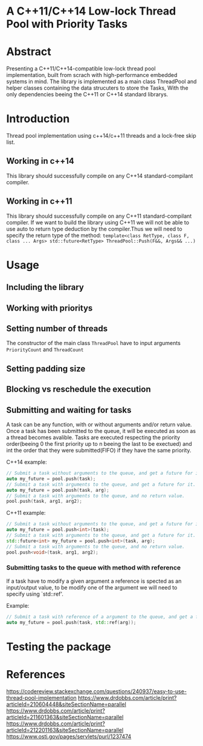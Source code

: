 # A C++11/C++14 Low-lock Thread Pool with Priority Tasks

# Abstract
Presenting a C++11/C++14-compatible low-lock thread pool implementation, built from scrach with high-performance embedded systems in mind. The library is implemented as a main class ThreadPool and helper classes containing the data strucuters to store the Tasks, With the only dependencies beeing the C++11 or C++14 standard librarys.

# Introduction
Thread pool implementation using c++14/c++11 threads and a lock-free skip list.
## Working in c++14
This library should successfully compile on any C++14 standard-compilant compiler.
## Working in c++11
This library should successfully compile on any C++11 standard-compilant compiler. If we want to build the library using C++11 we will not be able to use auto to return type deduction by the compiler.Thus we will need to specify the return type of the method:
`template<class RetType, class F, class ... Args>
std::future<RetType> ThreadPool::Push(F&&, Args&& ...)`


# Usage
## Including the library
## Working with prioritys
## Setting number of threads
The constructor of the main class `ThreadPool` have to input arguments `PriorityCount` and `ThreadCount`
## Setting padding size
## Blocking vs reschedule the execution

## Submitting and waiting for tasks
A task can be any function, with or without arguments and/or return value. Once a task has been submitted to the queue, it will be executed as soon as a thread becomes avalible. Tasks are executed respecting the priority order(beeing 0 the first priority up to n beeing the last to be exectued) and int the order that they were submitted(FIFO) if they have the same priority.

C++14 example:
```cpp
// Submit a task without arguments to the queue, and get a future for it.
auto my_future = pool.push(task);
// Submit a task with arguments to the queue, and get a future for it.
auto my_future = pool.push(task, arg);
// Submit a task with arguments to the queue, and no return value.
pool.push(task, arg1, arg2);
```

C++11 example:
```cpp
// Submit a task without arguments to the queue, and get a future for it.
auto my_future = pool.push<int>(task);
// Submit a task with arguments to the queue, and get a future for it.
std::future<int> my_future = pool.push<int>(task, arg);
// Submit a task with arguments to the queue, and no return value.
pool.push<void>(task, arg1, arg2);
```
### Submitting tasks to the queue with method with reference
If a task have to modify a given argument a reference is spected as an input/output value, to be modify one of the argument we will need to specify using `std::ref'.

Example:
```cpp
// Submit a task with reference of a argument to the queue, and get a future for it.
auto my_future = pool.push(task, std::ref(arg));
```

# Testing the package

# References
https://codereview.stackexchange.com/questions/240937/easy-to-use-thread-pool-implementation
https://www.drdobbs.com/article/print?articleId=210604448&siteSectionName=parallel
https://www.drdobbs.com/article/print?articleId=211601363&siteSectionName=parallel
https://www.drdobbs.com/article/print?articleId=212201163&siteSectionName=parallel
https://www.osti.gov/pages/servlets/purl/1237474
